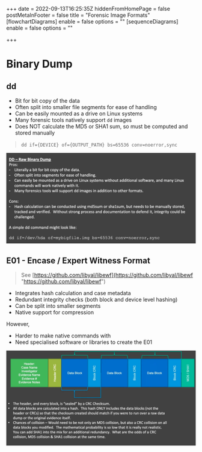 +++
date = 2022-09-13T16:25:35Z
hiddenFromHomePage = false
postMetaInFooter = false
title = "Forensic Image Formats"
[flowchartDiagrams]
enable = false
options = ""
[sequenceDiagrams]
enable = false
options = ""

+++
# Binary Dump

## dd

* Bit for bit copy of the data
* Often split into smaller file segments for ease of handling
* Can be easily mounted as a drive on Linux systems
* Many forensic tools natively support `dd` images
* Does NOT calculate the MD5 or SHA1 sum, so must be computed and stored manually

> `dd if={DEVICE} of={OUTPUT_PATH} bs=65536 conv=noerror,sync`

![](/uploads/snipaste_2022-09-14_02-25-42.jpg)

## E01 - Encase / Expert Witness Format

> See [https://github.com/libyal/libewf](https://github.com/libyal/libewf "https://github.com/libyal/libewf")

* Integrates hash calculation and case metadata
* Redundant integrity checks (both block and device level hashing)
* Can be split into smaller segments
* Native support for compression

However,

* Harder to make native commands with
* Need specialised software or libraries to create the E01

![](/uploads/snipaste_2022-09-14_02-35-01.jpg)